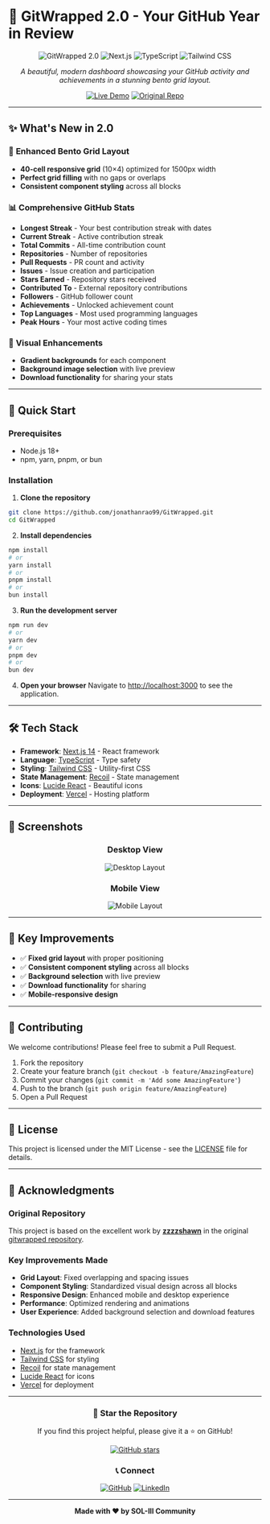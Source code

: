 # 🎉 GitWrapped 2.0 - Your GitHub Year in Review

<div align="center">

![GitWrapped 2.0](https://img.shields.io/badge/GitWrapped-2.0-blue?style=for-the-badge&logo=github)
![Next.js](https://img.shields.io/badge/Next.js-14-black?style=for-the-badge&logo=next.js)
![TypeScript](https://img.shields.io/badge/TypeScript-5.0-blue?style=for-the-badge&logo=typescript)
![Tailwind CSS](https://img.shields.io/badge/Tailwind_CSS-3.3-38B2AC?style=for-the-badge&logo=tailwind-css)

*A beautiful, modern dashboard showcasing your GitHub activity and achievements in a stunning bento grid layout.*

[![Live Demo](https://img.shields.io/badge/Live%20Demo-View%20Project-green?style=for-the-badge&logo=vercel)](https://git-wrapped-tau.vercel.app)
[![Original Repo](https://img.shields.io/badge/Original%20Repo-zzzzshawn%2Fgitwrapped-blue?style=for-the-badge&logo=github)](https://github.com/zzzzshawn/gitwrapped)

</div>

---

## ✨ What's New in 2.0

### 🎯 **Enhanced Bento Grid Layout**
- **40-cell responsive grid** (10×4) optimized for 1500px width
- **Perfect grid filling** with no gaps or overlaps
- **Consistent component styling** across all blocks

### 📊 **Comprehensive GitHub Stats**
- **Longest Streak** - Your best contribution streak with dates
- **Current Streak** - Active contribution streak
- **Total Commits** - All-time contribution count
- **Repositories** - Number of repositories
- **Pull Requests** - PR count and activity
- **Issues** - Issue creation and participation
- **Stars Earned** - Repository stars received
- **Contributed To** - External repository contributions
- **Followers** - GitHub follower count
- **Achievements** - Unlocked achievement count
- **Top Languages** - Most used programming languages
- **Peak Hours** - Your most active coding times

### 🎨 **Visual Enhancements**
- **Gradient backgrounds** for each component
- **Background image selection** with live preview
- **Download functionality** for sharing your stats

---

## 🚀 Quick Start

### Prerequisites
- Node.js 18+ 
- npm, yarn, pnpm, or bun

### Installation

1. **Clone the repository**
```bash
git clone https://github.com/jonathanrao99/GitWrapped.git
cd GitWrapped
```

2. **Install dependencies**
```bash
npm install
# or
yarn install
# or
pnpm install
# or
bun install
```

3. **Run the development server**
```bash
npm run dev
# or
yarn dev
# or
pnpm dev
# or
bun dev
```

4. **Open your browser**
Navigate to [http://localhost:3000](http://localhost:3000) to see the application.

---

## 🛠️ Tech Stack

- **Framework**: [Next.js 14](https://nextjs.org/) - React framework
- **Language**: [TypeScript](https://www.typescriptlang.org/) - Type safety
- **Styling**: [Tailwind CSS](https://tailwindcss.com/) - Utility-first CSS
- **State Management**: [Recoil](https://recoiljs.org/) - State management
- **Icons**: [Lucide React](https://lucide.dev/) - Beautiful icons
- **Deployment**: [Vercel](https://vercel.com/) - Hosting platform

---

## 📱 Screenshots

<div align="center">

### Desktop View
![Desktop Layout](https://via.placeholder.com/800x400/1f2937/ffffff?text=Desktop+GitWrapped+2.0+Layout)

### Mobile View  
![Mobile Layout](https://via.placeholder.com/400x600/1f2937/ffffff?text=Mobile+GitWrapped+2.0+Layout)

</div>

---

## 🎯 Key Improvements

- ✅ **Fixed grid layout** with proper positioning
- ✅ **Consistent component styling** across all blocks
- ✅ **Background selection** with live preview
- ✅ **Download functionality** for sharing
- ✅ **Mobile-responsive design**

---

## 🤝 Contributing

We welcome contributions! Please feel free to submit a Pull Request.

1. Fork the repository
2. Create your feature branch (`git checkout -b feature/AmazingFeature`)
3. Commit your changes (`git commit -m 'Add some AmazingFeature'`)
4. Push to the branch (`git push origin feature/AmazingFeature`)
5. Open a Pull Request

---

## 📄 License

This project is licensed under the MIT License - see the [LICENSE](LICENSE) file for details.

---

## 🙏 Acknowledgments

### Original Repository
This project is based on the excellent work by **[zzzzshawn](https://github.com/zzzzshawn)** in the original [gitwrapped repository](https://github.com/zzzzshawn/gitwrapped).

### Key Improvements Made
- **Grid Layout**: Fixed overlapping and spacing issues
- **Component Styling**: Standardized visual design across all blocks
- **Responsive Design**: Enhanced mobile and desktop experience
- **Performance**: Optimized rendering and animations
- **User Experience**: Added background selection and download features

### Technologies Used
- [Next.js](https://nextjs.org/) for the framework
- [Tailwind CSS](https://tailwindcss.com/) for styling
- [Recoil](https://recoiljs.org/) for state management
- [Lucide React](https://lucide.dev/) for icons
- [Vercel](https://vercel.com/) for deployment

---

<div align="center">

### 🌟 Star the Repository
If you find this project helpful, please give it a ⭐ on GitHub!

[![GitHub stars](https://img.shields.io/github/stars/jonathanrao99/GitWrapped?style=social)](https://github.com/jonathanrao99/GitWrapped)

### 📞 Connect
[![GitHub](https://img.shields.io/badge/GitHub-100000?style=for-the-badge&logo=github&logoColor=white)](https://github.com/jonathanrao99)
[![LinkedIn](https://img.shields.io/badge/LinkedIn-0077B5?style=for-the-badge&logo=linkedin&logoColor=white)](https://www.linkedin.com/in/jonathanrao99)

---

**Made with ❤️ by SOL-III Community**

</div>
